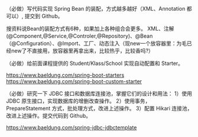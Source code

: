 （必做）写代码实现 Spring Bean 的装配，方式越多越好（XML、Annotation 都可以）, 提交到 Github。

搜资料说Bean的装配方式有6种，如果加上各种组合会更多。
XML、注解(@Component,@Service,@Controler,@Repository)、@Bean（@Configuration）、@Import、工厂、动态注入（现new一个放容器里：为毛已经new了不直接用，放容器里再拿出来，比较热乎，比较香吗?）



（必做）给前面课程提供的 Student/Klass/School 实现自动配置和 Starter。

https://www.baeldung.com/spring-boot-starters
https://www.baeldung.com/spring-boot-custom-starter

（必做）研究一下 JDBC 接口和数据库连接池，掌握它们的设计和用法：
1）使用 JDBC 原生接口，实现数据库的增删改查操作。
2）使用事务，PrepareStatement 方式，批处理方式，改进上述操作。
3）配置 Hikari 连接池，改进上述操作。提交代码到 Github。

https://www.baeldung.com/spring-jdbc-jdbctemplate